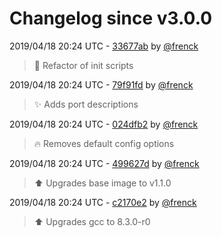 # Changelog since v3.0.0

2019/04/18 20:24 UTC - [33677ab](https://github.com/hassio-addons/addon-appdaemon3/commit/33677abbe2de20d055afe62db6f1b8172e200fbb) by [@frenck](https://github.com/frenck)
> :hammer: Refactor of init scripts 

2019/04/18 20:24 UTC - [79f91fd](https://github.com/hassio-addons/addon-appdaemon3/commit/79f91fdffce5f12e0f52014af6ffccf3cc58153f) by [@frenck](https://github.com/frenck)
> :sparkles: Adds port descriptions 

2019/04/18 20:24 UTC - [024dfb2](https://github.com/hassio-addons/addon-appdaemon3/commit/024dfb2971199a751c40d28d951bfa1285b15186) by [@frenck](https://github.com/frenck)
> :fire: Removes default config options 

2019/04/18 20:24 UTC - [499627d](https://github.com/hassio-addons/addon-appdaemon3/commit/499627d55b5927fb3ad82a3151f17f68dd6c1e9f) by [@frenck](https://github.com/frenck)
> :arrow_up: Upgrades base image to v1.1.0 

2019/04/18 20:24 UTC - [c2170e2](https://github.com/hassio-addons/addon-appdaemon3/commit/c2170e2c6e35ddb5e99b03e9becc3e83bc6cee23) by [@frenck](https://github.com/frenck)
> :arrow_up: Upgrades gcc to 8.3.0-r0 

